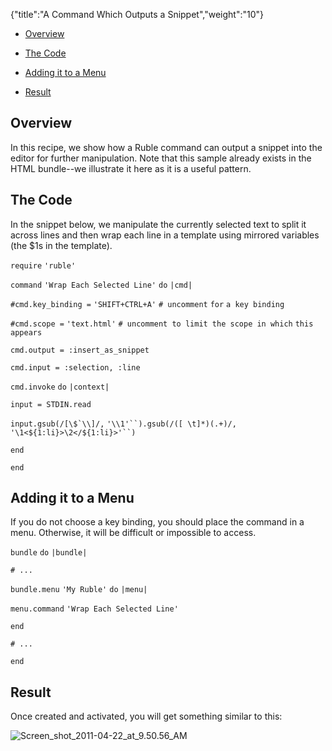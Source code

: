 {"title":"A Command Which Outputs a Snippet","weight":"10"}

* [Overview](#Overview)

* [The Code](#TheCode)

* [Adding it to a Menu](#AddingittoaMenu)

* [Result](#Result)


## Overview

In this recipe, we show how a Ruble command can output a snippet into the editor for further manipulation. Note that this sample already exists in the HTML bundle--we illustrate it here as it is a useful pattern.

## The Code

In the snippet below, we manipulate the currently selected text to split it across lines and then wrap each line in a template using mirrored variables (the $1s in the template).

`require` `'ruble'`

`command` `'Wrap Each Selected Line'`  `do` `|cmd|`

`#cmd.key_binding =` `'SHIFT+CTRL+A'` `# uncomment` `for` `a key binding`

`#cmd.scope =` `'text.html'` `# uncomment to limit the scope in which` `this` `appears`

`cmd.output = :insert_as_snippet`

`cmd.input = :selection, :line`

`cmd.invoke` `do` `|context|`

`input = STDIN.read`

``input.gsub(/[\$`\\]/,`` `'\\1'``).gsub(/([ \t]*)(.+)/,` `'\1<${1:li}>\2</${1:li}>'``)`

`end`

`end`

## Adding it to a Menu

If you do not choose a key binding, you should place the command in a menu. Otherwise, it will be difficult or impossible to access.

`bundle` `do` `|bundle|`

`# ...`

`bundle.menu` `'My Ruble'`  `do` `|menu|`

`menu.command` `'Wrap Each Selected Line'`

`end`

`# ...`

`end`

## Result

Once created and activated, you will get something similar to this:

![Screen_shot_2011-04-22_at_9.50.56_AM](/Images/appc/download/attachments/30083222/Screen_shot_2011-04-22_at_9.50.56_AM.png)
